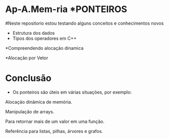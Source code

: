 # Ap-A.Mem-ria *PONTEIROS

#Neste repositorio estou testando alguns conceitos e conhecimentos novos

* Estrutura dos dados
* Tipos dos operadores em C++


 *Compreendendo alocação dinamica

 *Alocação por Vetor


# Conclusão
- Os ponteiros são úteis em várias situações, por exemplo:

Alocação dinâmica de memória.

Manipulação de arrays.

Para retornar mais de um valor em uma função.

Referência para listas, pilhas, árvores e grafos.
  

